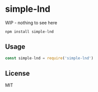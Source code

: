 # simple-lnd

WIP - nothing to see here

```
npm install simple-lnd
```

## Usage

``` js
const simple-lnd = require('simple-lnd')
```

## License

MIT
